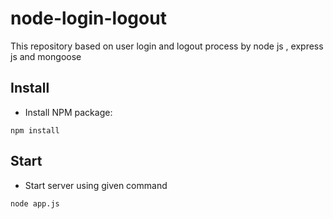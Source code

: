 # node-login-logout
This repository based on user login and logout process by node js , express js and mongoose

## Install

 - Install NPM package:

```shell
npm install
```

## Start

- Start server using given command

```shell
node app.js
```